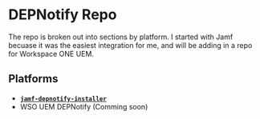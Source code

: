 # DEPNotify Repo

The repo is broken out into sections by platform. I started with Jamf becuase it was the easiest integration for me, and will be adding in a repo for Workspace ONE UEM.

## Platforms

- **[`jamf-depnotify-installer`](https://github.com/captam3rica/DEPNotifyers/tree/master/Jamf-DEPNotify)**
- WSO UEM DEPNotify (Comming soon)
